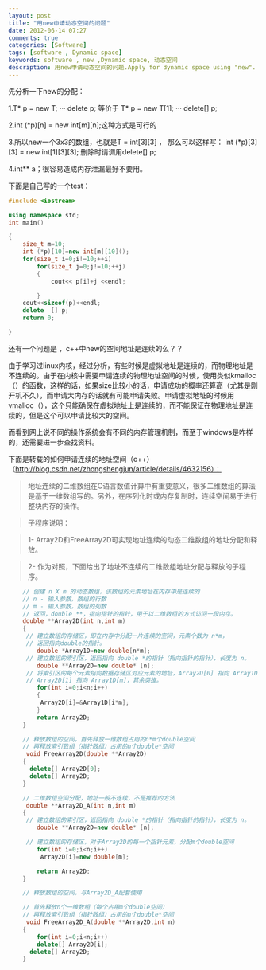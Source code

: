 ```yaml
---
layout: post
title: "用new申请动态空间的问题"
date: 2012-06-14 07:27
comments: true
categories: [Software]
tags: [software , Dynamic space]
keywords: software , new ,Dynamic space, 动态空间
description: 用new申请动态空间的问题.Apply for dynamic space using "new".
---
```

先分析一下new的分配：

1.T\*   p   =   new   T;  ···   delete   p;
等价于
T\*   p   =   new   T[1]; ··· delete[]   p;

2.int   (*p)[n]   =   new   int[m][n];这种方式是可行的

3.所以new一个3x3的数组，也就是T   =   int[3][3] ，  那么可以这样写：
int   (*p)[3][3]   =   new   int[1][3][3];     删除时请调用delete[]   p;   
<!--more-->
4.int** a；很容易造成内存泄漏最好不要用。

下面是自己写的一个test：
``` c++
#include <iostream>

using namespace std;
int main()

{
	size_t m=10;
	int (*p)[10]=new int[m][10]();
	for(size_t i=0;i!=10;++i)
		for(size_t j=0;j!=10;++j)
		{
			cout<< p[i]+j <<endl;

		}
	cout<<sizeof(p)<<endl;
	delete  [] p;
	return 0;

}
```

还有一个问题是 ，c++中new的空间地址是连续的么？？

由于学习过linux内核，经过分析，有些时候是虚拟地址是连续的，而物理地址是不连续的。由于在内核中需要申请连续的物理地址空间的时候，使用类似kmalloc（）的函数，这样的话，如果size比较小的话，申请成功的概率还算高（尤其是刚开机不久），而申请大内存的话就有可能申请失败。申请虚拟地址的时候用vmalloc（），这个只能确保在虚拟地址上是连续的，而不能保证在物理地址是连续的，但是这个可以申请比较大的空间。

而看到网上说不同的操作系统会有不同的内存管理机制，而至于windows是咋样的，还需要进一步查找资料。

下面是转载的如何申请连续的地址空间（c++）（http://blog.csdn.net/zhongshengjun/article/details/4632156）：
>    地址连续的二维数组在C语言数值计算中有重要意义，很多二维数组的算法是基于一维数组写的。另外，在序列化时或内存复制时，连续空间易于进行整块内存的操作。

>    子程序说明：

>    1- Array2D和FreeArray2D可实现地址连续的动态二维数组的地址分配和释放。

 >   2- 作为对照，下面给出了地址不连续的二维数组地址分配与释放的子程序。
>    
``` c++
    // 创建 n X m 的动态数组，该数组的元素地址在内存中是连续的
    // n - 输入参数，数组的行数
    // m - 输入参数，数组的列数
    // 返回，double **，指向指针的指针，用于以二维数组的方式访问一段内存。
    double **Array2D(int n,int m)
    {
     // 建立数组的存储区，即在内存中分配一片连续的空间，元素个数为 n*m，
     // 返回指向double的指针。
        double *Array1D=new double[n*m];
     // 建立数组的索引区，返回指向 double *的指针（指向指针的指针），长度为 n。
        double **Array2D=new double* [n];
     // 将索引区的每个元素指向数据存储区对应元素的地址，Array2D[0] 指向 Array1D[0]，
     // Array2D[1] 指向 Array1D[m]，其余类推。
        for(int i=0;i<n;i++)
        {
         Array2D[i]=&Array1D[i*m];
        }
        return Array2D;
    }

    // 释放数组的空间，首先释放一维数组占用的n*m个double空间
    // 再释放索引数组（指针数组）占用的n个double*空间
     void FreeArray2D(double **Array2D)
    {
      delete[] Array2D[0];
      delete[] Array2D;
    }

    // 二维数组空间分配，地址一般不连续，不是推荐的方法
     double **Array2D_A(int n,int m)
    {
     // 建立数组的索引区，返回指向 double *的指针（指向指针的指针），长度为 n。
        double **Array2D=new double* [n];

     // 建立数组的存储区，对于Array2D的每一个指针元素，分配m个double空间
        for(int i=0;i<n;i++)
         Array2D[i]=new double[m];

        return Array2D;
    }

    // 释放数组的空间，与Array2D_A配套使用

    // 首先释放n个一维数组（每个占用m个double空间）
    // 再释放索引数组（指针数组）占用的n个double*空间
     void FreeArray2D_A(double **Array2D,int n)
    {
        for(int i=0;i<n;i++)
        delete[] Array2D[i];
      delete[] Array2D;
    }
```
>
